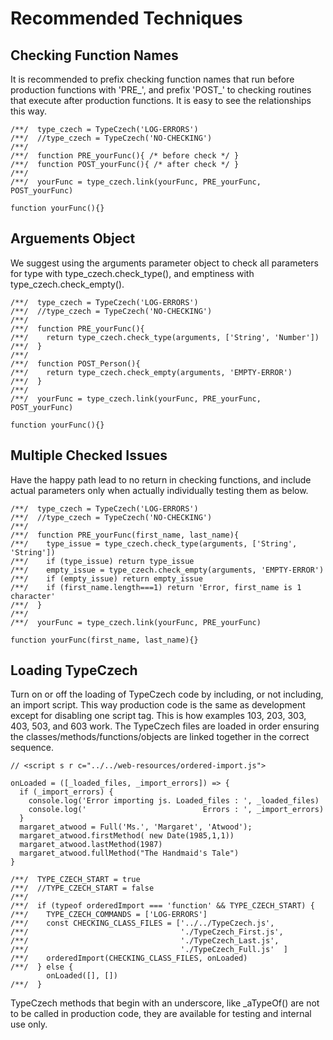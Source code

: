 # Recommended Techniques

## Checking Function Names
It is recommended to prefix checking function names that run before production
functions with 'PRE_', and prefix 'POST_' to checking routines that execute after
production functions. It is easy to see the relationships this way.

    /**/  type_czech = TypeCzech('LOG-ERRORS')
    /**/  //type_czech = TypeCzech('NO-CHECKING')
    /**/
    /**/  function PRE_yourFunc(){ /* before check */ }
    /**/  function POST_yourFunc(){ /* after check */ }
    /**/
    /**/  yourFunc = type_czech.link(yourFunc, PRE_yourFunc, POST_yourFunc)

    function yourFunc(){}

## Arguements Object
We suggest using the arguments parameter object to check all parameters for type with type_czech.check_type(), and emptiness with type_czech.check_empty().

    /**/  type_czech = TypeCzech('LOG-ERRORS')
    /**/  //type_czech = TypeCzech('NO-CHECKING')
    /**/
    /**/  function PRE_yourFunc(){
    /**/    return type_czech.check_type(arguments, ['String', 'Number'])
    /**/  }
    /**/
    /**/  function POST_Person(){
    /**/    return type_czech.check_empty(arguments, 'EMPTY-ERROR')
    /**/  }
    /**/
    /**/  yourFunc = type_czech.link(yourFunc, PRE_yourFunc, POST_yourFunc)

    function yourFunc(){}

## Multiple Checked Issues
Have the happy path lead to no return in checking functions, and include actual
parameters only when actually individually testing them as below.

    /**/  type_czech = TypeCzech('LOG-ERRORS')
    /**/  //type_czech = TypeCzech('NO-CHECKING')
    /**/
    /**/  function PRE_yourFunc(first_name, last_name){
    /**/    type_issue = type_czech.check_type(arguments, ['String', 'String'])
    /**/    if (type_issue) return type_issue
    /**/    empty_issue = type_czech.check_empty(arguments, 'EMPTY-ERROR')
    /**/    if (empty_issue) return empty_issue
    /**/    if (first_name.length===1) return 'Error, first_name is 1 character'
    /**/  }
    /**/
    /**/  yourFunc = type_czech.link(yourFunc, PRE_yourFunc)

    function yourFunc(first_name, last_name){}



## Loading TypeCzech
Turn on or off the loading of TypeCzech code by including, or not including, an import
script. This way production code is the same as development except for 
disabling one script tag. This is how examples 103, 203, 303, 403, 503, and 603
work. The TypeCzech files are loaded in order ensuring the classes/methods/functions/objects
are linked together in the correct sequence.

    // <script s r c="../../web-resources/ordered-import.js">

    onLoaded = ([_loaded_files, _import_errors]) => {  
      if (_import_errors) {
        console.log('Error importing js. Loaded_files : ', _loaded_files)
        console.log('                          Errors : ', _import_errors)
      }
      margaret_atwood = Full('Ms.', 'Margaret', 'Atwood');
      margaret_atwood.firstMethod( new Date(1985,1,1))
      margaret_atwood.lastMethod(1987)
      margaret_atwood.fullMethod("The Handmaid's Tale")
    }

    /**/  TYPE_CZECH_START = true
    /**/  //TYPE_CZECH_START = false
    /**/
    /**/  if (typeof orderedImport === 'function' && TYPE_CZECH_START) {
    /**/    TYPE_CZECH_COMMANDS = ['LOG-ERRORS']
    /**/    const CHECKING_CLASS_FILES = ['../../TypeCzech.js',
    /**/                                  './TypeCzech_First.js',
    /**/                                  './TypeCzech_Last.js',
    /**/                                  './TypeCzech_Full.js'  ]
    /**/    orderedImport(CHECKING_CLASS_FILES, onLoaded)
    /**/  } else {
            onLoaded([], [])
    /**/  }

TypeCzech methods that begin with an underscore, like _aTypeOf() are not to be
called in production code, they are available for testing and internal use only.


